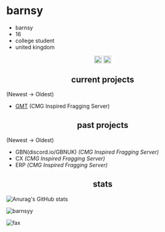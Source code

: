 <h1>barnsy</h1>

- barnsy
- 16
- college student
- united kingdom

<p align="center">
  <a href="https://twitch.tv/barnsyuk/" target="blank"><img align="center" src="https://cdn.jsdelivr.net/npm/simple-icons@3.0.1/icons/twitch.svg" alt="twitch" height="20" width="20" /></a>
<a href="https://www.youtube.com/@barnsy/" target="blank"><img align="center" src="https://cdn.jsdelivr.net/npm/simple-icons@3.0.1/icons/youtube.svg" alt="youtube" height="20" width="20" /></a>
</p>

<h2 align="center">current projects</h2>

(Newest -> Oldest)
- [GMT](https://discord.gg/gmtuk) (CMG Inspired Fragging Server)

<h2 align="center">past projects</h2>

(Newest -> Oldest)
- GBN(discord.io/GBNUK) *(CMG Inspired Fragging Server)*
- CX *(CMG Inspired Fragging Server)*
- ERP *(CMG Inspired Fragging Server)*

<h2 align="center">stats</h2>

![Anurag's GitHub stats](https://github-readme-stats.vercel.app/api?username=barnsyy&count_private=true&show_icons=true&theme=dracula)
<p><img align="center" src="https://github-readme-streak-stats.herokuapp.com/?user=barnsyy&" alt="barnsyy" /></p>
<img src="https://komarev.com/ghpvc/?username=barnsyy&color=lightgray" alt="fax" width="" height="">

